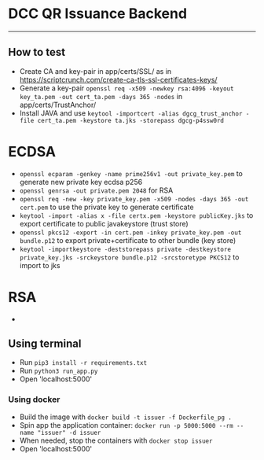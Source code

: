 # DCC QR Issuance Backend

---

## How to test 
- Create CA and key-pair in app/certs/SSL/ as in https://scriptcrunch.com/create-ca-tls-ssl-certificates-keys/
- Generate a key-pair `openssl req -x509 -newkey rsa:4096 -keyout key_ta.pem -out cert_ta.pem -days 365 -nodes` in app/certs/TrustAnchor/
- Install JAVA and use `keytool -importcert -alias dgcg_trust_anchor -file cert_ta.pem -keystore ta.jks -storepass dgcg-p4ssw0rd`
# ECDSA
- `openssl ecparam -genkey -name prime256v1 -out private_key.pem` to generate new private key ecdsa p256    
- `openssl genrsa -out private.pem 2048` for RSA
- `openssl req -new -key private_key.pem -x509 -nodes -days 365 -out cert.pem` to use the private key to generate certificate
- `keytool -import -alias x -file certx.pem -keystore publicKey.jks` to export certificate to public javakeystore (trust store)
- `openssl pkcs12 -export -in cert.pem -inkey private_key.pem -out bundle.p12` to export private+certificate to other bundle (key store)
- `keytool -importkeystore -deststorepass private -destkeystore private_key.jks -srckeystore bundle.p12 -srcstoretype PKCS12` to import to jks
# RSA
-


## Using terminal
- Run `pip3 install -r requirements.txt`
- Run `python3 run_app.py`
- Open 'localhost:5000'

### Using docker
- Build the image with `docker build -t issuer -f Dockerfile_pg .`
- Spin app the application container: `docker run -p 5000:5000 --rm --name "issuer" -d issuer`
- When needed, stop the containers with `docker stop issuer`
- Open 'localhost:5000'

